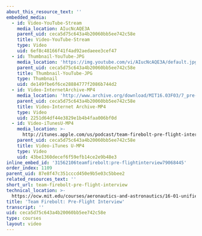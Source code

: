 ```yaml
---
about_this_resource_text: ''
embedded_media:
  - id: Video-YouTube-Stream
    media_location: AIucNcAQE3A
    parent_uid: ceca5d75c643a4b20060bb5ee742c58e
    title: Video-YouTube-Stream
    type: Video
    uid: 6ef8c48166f41f4ad92aedaeee3cef47
  - id: Thumbnail-YouTube-JPG
    media_location: 'https://img.youtube.com/vi/AIucNcAQE3A/default.jpg'
    parent_uid: ceca5d75c643a4b20060bb5ee742c58e
    title: Thumbnail-YouTube-JPG
    type: Thumbnail
    uid: de149fbe6f6ce28884777f2086b744d2
  - id: Video-InternetArchive-MP4
    media_location: 'http://www.archive.org/download/MIT16.03F03/7_pre-220k.mp4'
    parent_uid: ceca5d75c643a4b20060bb5ee742c58e
    title: Video-Internet Archive-MP4
    type: Video
    uid: 2251d64df44e3829e1b4b4faa006bf0d
  - id: Video-iTunesU-MP4
    media_location: >-
      http://itunes.apple.com/us/podcast/team-firebolt-pre-flight-interview/id354868963?i=80690308
    parent_uid: ceca5d75c643a4b20060bb5ee742c58e
    title: Video-iTunes U-MP4
    type: Video
    uid: 43be1360decef6f59efb14ce2e9b48e3
inline_embed_id: '31562106teamfirebolt:pre-flightinterview79068445'
order_index: 1109
parent_uid: 87e8f47c351cccd450e9b5e03c5bbee2
related_resources_text: ''
short_url: team-firebolt-pre-flight-interview
technical_location: >-
  https://ocw.mit.edu/courses/aeronautics-and-astronautics/16-01-unified-engineering-i-ii-iii-iv-fall-2005-spring-2006/systems-labs-04/team-firebolt-pre-flight-interview
title: 'Team Firebolt: Pre-Flight Interview'
transcript: ''
uid: ceca5d75c643a4b20060bb5ee742c58e
type: courses
layout: video
---
```

